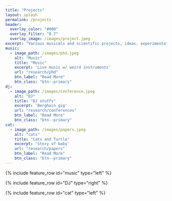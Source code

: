 ```yaml
---
title: "Projects"
layout: splash
permalink: /projects
header:
  overlay_color: "#000"
  overlay_filter: "0.7"
  overlay_image: /images/project.jpeg
excerpt: "Various musicals and scientific projects, ideas, experimentations"
music:
  - image_path: /images/phd.jpeg
    alt: "Music"
    title: "Music"
    excerpt: 'Live music w/ weird instruments'
    url: "research/phd"
    btn_label: "Read More"
    btn_class: "btn--primary"
dj:
  - image_path: /images/conference.jpeg
    alt: "DJ"
    title: "DJ stuffs"
    excerpt: 'Berghain gig'
    url: "research/conferences"
    btn_label: "Read More"
    btn_class: "btn--primary"
cat:
  - image_path: /images/papers.jpeg
    alt: "cats"
    title: "Cats and Turtle"
    excerpt: 'Story of baby'
    url: "research/papers"
    btn_label: "Read More"
    btn_class: "btn--primary"
---
```


{% include feature_row id="music" type="left" %}

{% include feature_row id="DJ" type="right" %}

{% include feature_row id="cat" type="left" %}


